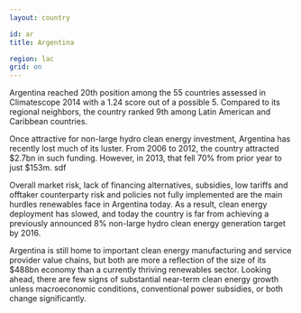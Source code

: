 ```yaml
---
layout: country

id: ar
title: Argentina

region: lac
grid: on
---
```

Argentina reached 20th position among the 55 countries assessed in Climatescope 2014 with a 1.24 score out of a possible 5. Compared to its regional neighbors, the country ranked 9th among Latin American and Caribbean countries.

Once attractive for non-large hydro clean energy investment, Argentina has recently lost much of its luster. From 2006 to 2012, the country attracted $2.7bn in such funding. However, in 2013, that fell 70% from prior year to just $153m. sdf

Overall market risk, lack of financing alternatives, subsidies, low tariffs and offtaker counterparty risk and policies not fully implemented are the main hurdles renewables face in Argentina today. As a result, clean energy deployment has slowed, and today the country is far from achieving a previously announced 8% non-large hydro clean energy generation target by 2016.

Argentina is still home to important clean energy manufacturing and service provider value chains, but both are more a reflection of the size of its $488bn economy than a currently thriving renewables sector. Looking ahead, there are few signs of substantial near-term clean energy growth unless macroeconomic conditions, conventional power subsidies, or both change significantly.

